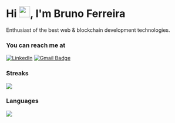 <h1 align="left">Hi <img src="https://raw.githubusercontent.com/kaueMarques/kaueMarques/master/hi.gif" height="30px">, I'm Bruno Ferreira</h1>

Enthusiast of the best web & blockchain development technologies.

### You can reach me at
[![LinkedIn](https://img.shields.io/badge/LinkedIn-%230077B5.svg?style=for-the-badge&logo=linkedin&logoColor=white)](https://www.linkedin.com/in/bruno-ferreira-346446196)
[![Gmail Badge](https://img.shields.io/badge/-fbruno233@gmail.com-00875f?style=flat-square&logo=Gmail&logoColor=white&link=mailto:fbruno233@gmail.com)](mailto:fbruno233@gmail.com)

### Streaks
![](https://github-readme-streak-stats.herokuapp.com/?user=Bruno-Ferr&theme=dark&hide_border=false)

### Languages
![](https://github-readme-stats.vercel.app/api/top-langs/?username=Bruno-Ferr&theme=dark&hide_border=false&include_all_commits=false&count_private=false&layout=compact)
